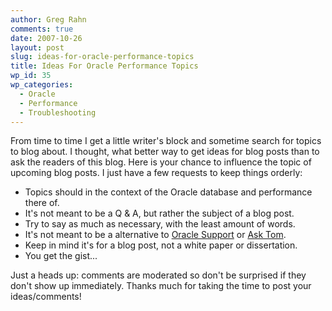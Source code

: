 ```yaml
---
author: Greg Rahn
comments: true
date: 2007-10-26
layout: post
slug: ideas-for-oracle-performance-topics
title: Ideas For Oracle Performance Topics
wp_id: 35
wp_categories:
  - Oracle
  - Performance
  - Troubleshooting
---
```


From time to time I get a little writer's block and sometime search for topics to blog about.  I thought, what better way to get ideas for blog posts than to ask the readers of this blog.  Here is your chance to influence  the topic of upcoming blog posts.  I just have a few requests to keep things orderly:

- Topics should in the context of the Oracle database and performance there of.
- It's not meant to be a Q & A, but rather the subject of a blog post.
- Try to say as much as necessary, with the least amount of words.
- It's not meant to be a alternative to [Oracle Support](http://www.oracle.com/support/) or [Ask Tom](http://asktom.oracle.com).
- Keep in mind it's for a blog post, not a white paper or dissertation.
- You get the gist...

Just a heads up: comments are moderated so don't be surprised if they don't show up immediately.  Thanks much for taking the time to post your ideas/comments!
